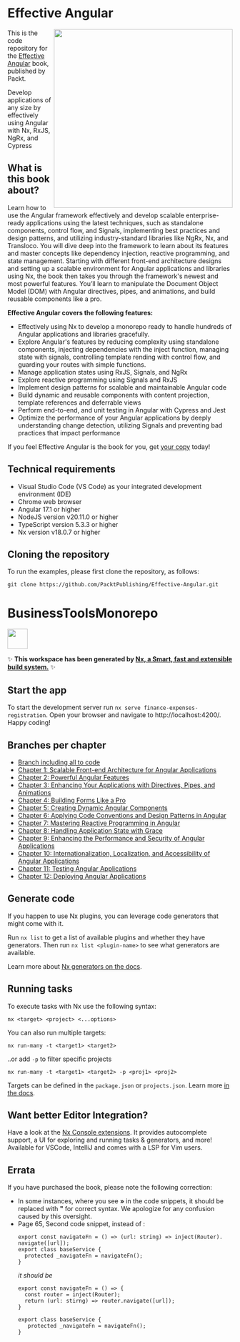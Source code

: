 # Effective Angular 
<img src="https://m.media-amazon.com/images/I/718bDAx1U7L._SY522_.jpg" align="right" height="400"></a>

This is the code repository for the [Effective Angular](https://www.amazon.com/dp/1805125532) book, published by Packt.

Develop applications of any size by effectively using Angular with Nx, RxJS, NgRx, and Cypress



## What is this book about?

Learn how to use the Angular framework effectively and develop scalable enterprise-ready applications using the latest techniques, such as standalone components, control flow, and Signals, implementing best practices and design patterns, and utilizing industry-standard libraries like NgRx, Nx, and Transloco. You will dive deep into the framework to learn about its features and master concepts like dependency injection, reactive programming, and state management. Starting with different front-end architecture designs and setting up a scalable environment for Angular applications and libraries using Nx, the book then takes you through the framework's newest and most powerful features. You’ll learn to manipulate the Document Object Model (DOM) with Angular directives, pipes, and
animations, and build reusable components like a pro.

**Effective Angular covers the following features:**
- Effectively using Nx to develop a monorepo ready to handle hundreds of Angular applications and libraries gracefully.
- Explore Angular's features by reducing complexity using standalone components, injecting dependencies with the inject function, managing state with signals, controlling template rending with control flow, and guarding your routes with simple functions.
- Manage application states using RxJS, Signals, and NgRx
- Explore reactive programming using Signals and RxJS
- Implement design patterns for scalable and maintainable Angular code
- Build dynamic and reusable components with content projection, template references and deferrable views
- Perform end-to-end, and unit testing in Angular with Cypress and Jest
- Optimize the performance of your Angular applications by deeply understanding change detection, utilizing Signals and preventing bad practices that impact performance

If you feel Effective Angular is the book for you, get [your copy](https://www.amazon.com/dp/1805125532) today!


## Technical requirements
- Visual Studio Code (VS Code) as your integrated development environment (IDE)
- Chrome web browser
- Angular 17.1 or higher
- NodeJS version v20.11.0 or higher
- TypeScript version 5.3.3 or higher
- Nx version v18.0.7 or higher


## Cloning the repository
To run the examples, please first clone the repository, as follows:

```
git clone https://github.com/PacktPublishing/Effective-Angular.git
```

# BusinessToolsMonorepo

<a alt="Nx logo" href="https://nx.dev" target="_blank" rel="noreferrer"><img src="https://raw.githubusercontent.com/nrwl/nx/master/images/nx-logo.png" width="45"></a>

✨ **This workspace has been generated by [Nx, a Smart, fast and extensible build system.](https://nx.dev)** ✨


## Start the app

To start the development server run `nx serve finance-expenses-registration`. Open your browser and navigate to http://localhost:4200/. Happy coding!


## Branches per chapter 
- [Branch including all to code](https://github.com/PacktPublishing/Effective-Angular)
- [Chapter 1: Scalable Front-end Architecture for Angular Applications](https://github.com/PacktPublishing/Effective-Angular/tree/feature/chapter-two/dependency-injection)
- [Chapter 2: Powerful Angular Features](https://github.com/PacktPublishing/Effective-Angular/tree/feature/chapter-two/dependency-injection)
- [Chapter 3: Enhancing Your Applications with Directives, Pipes, and Animations](https://github.com/PacktPublishing/Effective-Angular/tree/feature/chapter-three/directives-pipes-and-animations)
- [Chapter 4: Building Forms Like a Pro](https://github.com/PacktPublishing/Effective-Angular/tree/feature/chapter-four/building-forms-like-a-pro)
- [Chapter 5: Creating Dynamic Angular Components](https://github.com/PacktPublishing/Effective-Angular/tree/feature/chapter-five/dynamic-components)
- [Chapter 6: Applying Code Conventions and Design Patterns in Angular](https://github.com/PacktPublishing/Effective-Angular/tree/feature/chapter-six/code-conventions)
- [Chapter 7: Mastering Reactive Programming in Angular](https://github.com/PacktPublishing/Effective-Angular/tree/feature/chapter-seven/reactive-programming)
- [Chapter 8: Handling Application State with Grace](https://github.com/PacktPublishing/Effective-Angular/tree/feature/chapter-eight/state-management)
- [Chapter 9: Enhancing the Performance and Security of Angular Applications](https://github.com/PacktPublishing/Effective-Angular/tree/feature/chapter-nine/security-and-performance)
- [Chapter 10: Internationalization, Localization, and Accessibility of Angular Applications](https://github.com/PacktPublishing/Effective-Angular/tree/feature/chapter-ten/internationalization-accessibility)
- [Chapter 11: Testing Angular Applications](https://github.com/PacktPublishing/Effective-Angular/tree/feature/chapter-eleven/testing-angular-applications)
- [Chapter 12: Deploying Angular Applications](https://github.com/PacktPublishing/Effective-Angular)


## Generate code

If you happen to use Nx plugins, you can leverage code generators that might come with it.

Run `nx list` to get a list of available plugins and whether they have generators. Then run `nx list <plugin-name>` to see what generators are available.

Learn more about [Nx generators on the docs](https://nx.dev/plugin-features/use-code-generators).

## Running tasks

To execute tasks with Nx use the following syntax:

```
nx <target> <project> <...options>
```

You can also run multiple targets:

```
nx run-many -t <target1> <target2>
```

..or add `-p` to filter specific projects

```
nx run-many -t <target1> <target2> -p <proj1> <proj2>
```

Targets can be defined in the `package.json` or `projects.json`. Learn more [in the docs](https://nx.dev/core-features/run-tasks).

## Want better Editor Integration?

Have a look at the [Nx Console extensions](https://nx.dev/nx-console). It provides autocomplete support, a UI for exploring and running tasks & generators, and more! Available for VSCode, IntelliJ and comes with a LSP for Vim users.

## Errata
If you have purchased the book, please note the following correction:
* In some instances, where you see **»** in the code snippets, it should be replaced with **"** for correct syntax. We apologize for any confusion caused by this oversight.
* Page 65, Second code snippet, instead of :
  ```
  export const navigateFn = () => (url: string) => inject(Router).
  navigate([url]);
  export class baseService {
    protected _navigateFn = navigateFn();
  }
  ```
  _it should be_
  ```
  export const navigateFn = () => {
    const router = inject(Router);
    return (url: stirng) => router.navigate([url]);
  }

  export class baseService {
     protected _navigateFn = navigateFn();
  }
  ```

